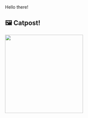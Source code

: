 Hello there!



## 🖼️ Catpost!

<sub>
    <img src="https://cdn2.thecatapi.com/images/8me.jpg" height="256">
</sub>

